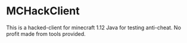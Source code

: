 # MCHackClient
This is a hacked-client for minecraft 1.12 Java for testing anti-cheat. No profit made from tools provided.
